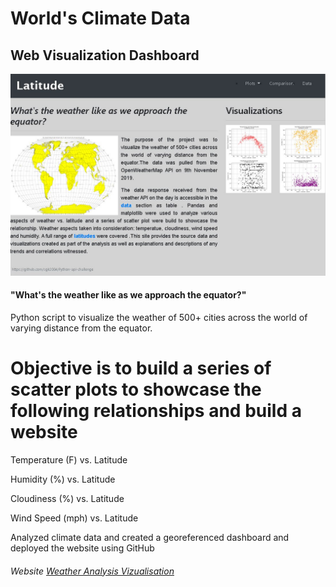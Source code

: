 
# World's Climate Data

## Web Visualization Dashboard

![](images/dashboard.JPG)

#### "What's the weather like as we approach the equator?"

Python script to visualize the weather of 500+ cities across the world of varying distance from the equator. 

# Objective is to build a series of scatter plots to showcase the following relationships and build a website

Temperature (F) vs. Latitude

Humidity (%) vs. Latitude

Cloudiness (%) vs. Latitude

Wind Speed (mph) vs. Latitude

Analyzed climate data and created a georeferenced dashboard and deployed the website using GitHub


######  Website [Weather Analysis Vizualisation](https://sgk2004.github.io/Web-Design-Challenge/)

